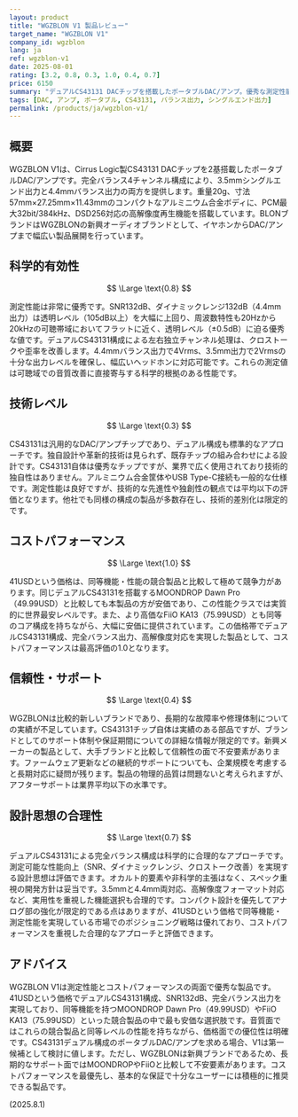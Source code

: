 ```yaml
---
layout: product
title: "WGZBLON V1 製品レビュー"
target_name: "WGZBLON V1"
company_id: wgzblon
lang: ja
ref: wgzblon-v1
date: 2025-08-01
rating: [3.2, 0.8, 0.3, 1.0, 0.4, 0.7]
price: 6150
summary: "デュアルCS43131 DACチップを搭載したポータブルDAC/アンプ。優秀な測定性能と競合製品との比較において優れたコストパフォーマンスを実現している。"
tags: [DAC, アンプ, ポータブル, CS43131, バランス出力, シングルエンド出力]
permalink: /products/ja/wgzblon-v1/
---
```


## 概要

WGZBLON V1は、Cirrus Logic製CS43131 DACチップを2基搭載したポータブルDAC/アンプです。完全バランス4チャンネル構成により、3.5mmシングルエンド出力と4.4mmバランス出力の両方を提供します。重量20g、寸法57mm×27.25mm×11.43mmのコンパクトなアルミニウム合金ボディに、PCM最大32bit/384kHz、DSD256対応の高解像度再生機能を搭載しています。BLONブランドはWGZBLONの新興オーディオブランドとして、イヤホンからDAC/アンプまで幅広い製品展開を行っています。

## 科学的有効性

$$ \Large \text{0.8} $$

測定性能は非常に優秀です。SNR132dB、ダイナミックレンジ132dB（4.4mm出力）は透明レベル（105dB以上）を大幅に上回り、周波数特性も20Hzから20kHzの可聴帯域においてフラットに近く、透明レベル（±0.5dB）に迫る優秀な値です。デュアルCS43131構成による左右独立チャンネル処理は、クロストークや歪率を改善します。4.4mmバランス出力で4Vrms、3.5mm出力で2Vrmsの十分な出力レベルを確保し、幅広いヘッドホンに対応可能です。これらの測定値は可聴域での音質改善に直接寄与する科学的根拠のある性能です。

## 技術レベル

$$ \Large \text{0.3} $$

CS43131は汎用的なDAC/アンプチップであり、デュアル構成も標準的なアプローチです。独自設計や革新的技術は見られず、既存チップの組み合わせによる設計です。CS43131自体は優秀なチップですが、業界で広く使用されており技術的独自性はありません。アルミニウム合金筐体やUSB Type-C接続も一般的な仕様です。測定性能は良好ですが、技術的な先進性や独創性の観点では平均以下の評価となります。他社でも同様の構成の製品が多数存在し、技術的差別化は限定的です。

## コストパフォーマンス

$$ \Large \text{1.0} $$

41USDという価格は、同等機能・性能の競合製品と比較して極めて競争力があります。同じデュアルCS43131を搭載するMOONDROP Dawn Pro（49.99USD）と比較しても本製品の方が安価であり、この性能クラスでは実質的に世界最安レベルです。また、より高価なFiiO KA13（75.99USD）とも同等のコア構成を持ちながら、大幅に安価に提供されています。この価格帯でデュアルCS43131構成、完全バランス出力、高解像度対応を実現した製品として、コストパフォーマンスは最高評価の1.0となります。

## 信頼性・サポート

$$ \Large \text{0.4} $$

WGZBLONは比較的新しいブランドであり、長期的な故障率や修理体制についての実績が不足しています。CS43131チップ自体は実績のある部品ですが、ブランドとしてのサポート体制や保証期間についての詳細な情報が限定的です。新興メーカーの製品として、大手ブランドと比較して信頼性の面で不安要素があります。ファームウェア更新などの継続的サポートについても、企業規模を考慮すると長期対応に疑問が残ります。製品の物理的品質は問題ないと考えられますが、アフターサポートは業界平均以下の水準です。

## 設計思想の合理性

$$ \Large \text{0.7} $$

デュアルCS43131による完全バランス構成は科学的に合理的なアプローチです。測定可能な性能向上（SNR、ダイナミックレンジ、クロストーク改善）を実現する設計思想は評価できます。オカルト的要素や非科学的主張はなく、スペック重視の開発方針は妥当です。3.5mmと4.4mm両対応、高解像度フォーマット対応など、実用性を重視した機能選択も合理的です。コンパクト設計を優先してアナログ部の強化が限定的である点はありますが、41USDという価格で同等機能・測定性能を実現している市場でのポジショニング戦略は優れており、コストパフォーマンスを重視した合理的なアプローチと評価できます。

## アドバイス

WGZBLON V1は測定性能とコストパフォーマンスの両面で優秀な製品です。41USDという価格でデュアルCS43131構成、SNR132dB、完全バランス出力を実現しており、同等機能を持つMOONDROP Dawn Pro（49.99USD）やFiiO KA13（75.99USD）といった競合製品の中で最も安価な選択肢です。音質面ではこれらの競合製品と同等レベルの性能を持ちながら、価格面での優位性は明確です。CS43131デュアル構成のポータブルDAC/アンプを求める場合、V1は第一候補として検討に値します。ただし、WGZBLONは新興ブランドであるため、長期的なサポート面ではMOONDROPやFiiOと比較して不安要素があります。コストパフォーマンスを最優先し、基本的な保証で十分なユーザーには積極的に推奨できる製品です。

(2025.8.1)

